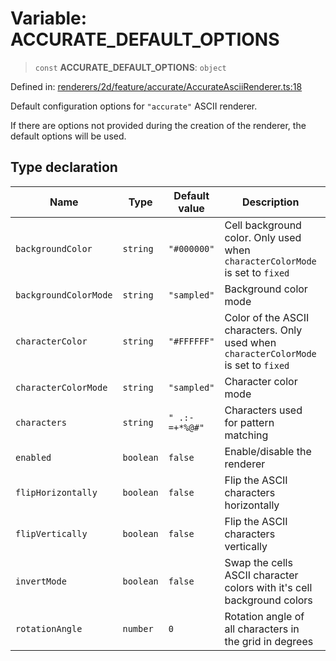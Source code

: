 # Variable: ACCURATE_DEFAULT_OPTIONS

> `const` **ACCURATE_DEFAULT_OPTIONS**: `object`

Defined in: [renderers/2d/feature/accurate/AccurateAsciiRenderer.ts:18](https://github.com/humanbydefinition/p5.asciify/blob/8e6a721c7d1c8cb894f9150f3776165396ef2d24/src/lib/renderers/2d/feature/accurate/AccurateAsciiRenderer.ts#L18)

Default configuration options for `"accurate"` ASCII renderer.

If there are options not provided during the creation of the renderer, the default options will be used.

## Type declaration

| Name                                                   | Type      | Default value  | Description                                                                          | Defined in                                                                                                                                                                                                                    |
| ------------------------------------------------------ | --------- | -------------- | ------------------------------------------------------------------------------------ | ----------------------------------------------------------------------------------------------------------------------------------------------------------------------------------------------------------------------------- |
| <a id="backgroundcolor"></a> `backgroundColor`         | `string`  | `"#000000"`    | Cell background color. Only used when `characterColorMode` is set to `fixed`         | [renderers/2d/feature/accurate/AccurateAsciiRenderer.ts:28](https://github.com/humanbydefinition/p5.asciify/blob/8e6a721c7d1c8cb894f9150f3776165396ef2d24/src/lib/renderers/2d/feature/accurate/AccurateAsciiRenderer.ts#L28) |
| <a id="backgroundcolormode"></a> `backgroundColorMode` | `string`  | `"sampled"`    | Background color mode                                                                | [renderers/2d/feature/accurate/AccurateAsciiRenderer.ts:30](https://github.com/humanbydefinition/p5.asciify/blob/8e6a721c7d1c8cb894f9150f3776165396ef2d24/src/lib/renderers/2d/feature/accurate/AccurateAsciiRenderer.ts#L30) |
| <a id="charactercolor"></a> `characterColor`           | `string`  | `"#FFFFFF"`    | Color of the ASCII characters. Only used when `characterColorMode` is set to `fixed` | [renderers/2d/feature/accurate/AccurateAsciiRenderer.ts:24](https://github.com/humanbydefinition/p5.asciify/blob/8e6a721c7d1c8cb894f9150f3776165396ef2d24/src/lib/renderers/2d/feature/accurate/AccurateAsciiRenderer.ts#L24) |
| <a id="charactercolormode"></a> `characterColorMode`   | `string`  | `"sampled"`    | Character color mode                                                                 | [renderers/2d/feature/accurate/AccurateAsciiRenderer.ts:26](https://github.com/humanbydefinition/p5.asciify/blob/8e6a721c7d1c8cb894f9150f3776165396ef2d24/src/lib/renderers/2d/feature/accurate/AccurateAsciiRenderer.ts#L26) |
| <a id="characters"></a> `characters`                   | `string`  | `" .:-=+*%@#"` | Characters used for pattern matching                                                 | [renderers/2d/feature/accurate/AccurateAsciiRenderer.ts:22](https://github.com/humanbydefinition/p5.asciify/blob/8e6a721c7d1c8cb894f9150f3776165396ef2d24/src/lib/renderers/2d/feature/accurate/AccurateAsciiRenderer.ts#L22) |
| <a id="enabled"></a> `enabled`                         | `boolean` | `false`        | Enable/disable the renderer                                                          | [renderers/2d/feature/accurate/AccurateAsciiRenderer.ts:20](https://github.com/humanbydefinition/p5.asciify/blob/8e6a721c7d1c8cb894f9150f3776165396ef2d24/src/lib/renderers/2d/feature/accurate/AccurateAsciiRenderer.ts#L20) |
| <a id="fliphorizontally"></a> `flipHorizontally`       | `boolean` | `false`        | Flip the ASCII characters horizontally                                               | [renderers/2d/feature/accurate/AccurateAsciiRenderer.ts:36](https://github.com/humanbydefinition/p5.asciify/blob/8e6a721c7d1c8cb894f9150f3776165396ef2d24/src/lib/renderers/2d/feature/accurate/AccurateAsciiRenderer.ts#L36) |
| <a id="flipvertically"></a> `flipVertically`           | `boolean` | `false`        | Flip the ASCII characters vertically                                                 | [renderers/2d/feature/accurate/AccurateAsciiRenderer.ts:38](https://github.com/humanbydefinition/p5.asciify/blob/8e6a721c7d1c8cb894f9150f3776165396ef2d24/src/lib/renderers/2d/feature/accurate/AccurateAsciiRenderer.ts#L38) |
| <a id="invertmode"></a> `invertMode`                   | `boolean` | `false`        | Swap the cells ASCII character colors with it's cell background colors               | [renderers/2d/feature/accurate/AccurateAsciiRenderer.ts:32](https://github.com/humanbydefinition/p5.asciify/blob/8e6a721c7d1c8cb894f9150f3776165396ef2d24/src/lib/renderers/2d/feature/accurate/AccurateAsciiRenderer.ts#L32) |
| <a id="rotationangle"></a> `rotationAngle`             | `number`  | `0`            | Rotation angle of all characters in the grid in degrees                              | [renderers/2d/feature/accurate/AccurateAsciiRenderer.ts:34](https://github.com/humanbydefinition/p5.asciify/blob/8e6a721c7d1c8cb894f9150f3776165396ef2d24/src/lib/renderers/2d/feature/accurate/AccurateAsciiRenderer.ts#L34) |
